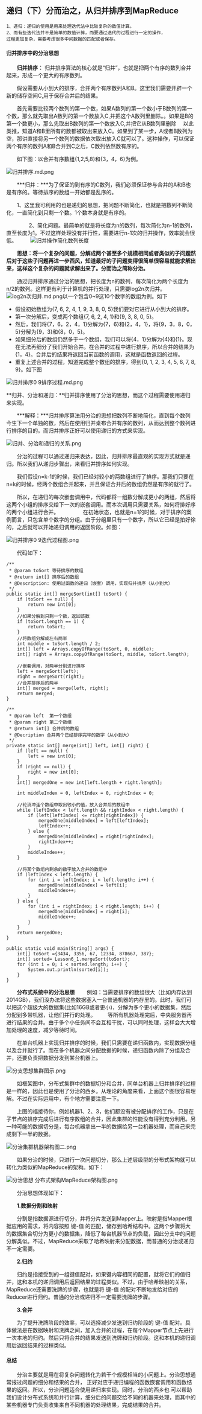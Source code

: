 ## 递归（下）分而治之，从归并排序到MapReduce

	1、递归：递归的使用是用来处理迭代法中比较复杂的数值计算。
	2、而有些迭代法并不是简单的数值计算，而要通过迭代的过程进行一定的操作，
	过程更加复杂，需要考虑很多中间数据的匹配或者保存。



#### 归并排序中的分治思想

　　**归并排序：** 归并排序算法的核心就是“归并”，也就是把两个有序的数列合并起来，形成一个更大的有序数列。

　　假设需要从小到大的排序，合并两个有序数列A和B。这里我们需要开辟一个新的储存空间C,用于保存合并后的结果。

　　首先需要比较两个数列的第一个数，如果A数列的第一个数小于B数列的第一个数，那么就先取出A数列的第一个数放入C,并把这个A数列里删除。。如果是B的第一个数更小，那么先取出B数列的第一个数放入C,并把它从B数列里删除
　以此类推，知道A和B里所有的数都被取出来放入C。如果到了某一步，A或者B数列为空，那讲直接将另一个数列的数据依次取出放入C就可以了。这种操作，可以保证两个有序的数列A和B合并到C之后，C数列依然数有序的。
 
　　如下图：以合并有序数组{1,2,5,8}和{3，4，6}为例。

![归并排序.md.png](https://github.com/huangruqi88/MathLearningSample/blob/master/pictures/%E5%88%86%E8%80%8C%E6%B2%BB%E4%B9%8B%20-%20%E5%BD%92%E5%B9%B6%E6%8E%92%E5%BA%8F.png)


　　***归并：***为了保证的到有序的C数列，我们必须保证参与合并的A和B也是有序的。等待排序的数组一开始都是乱序的。


　　1、这里我可利用的也是递归的思想，把问题不断简化，也就是把数列不断简化，一直简化到只剩一个数。1个数本身就是有序的。

　　
　　2、简化问题。最简单的就是将长度为n的数列，每次简化为n-1的数列，直至长度为1。不过这样处理没有并行性，需要进行n-1次的归并操作，效率就会很低。
　　
![归并操作简化数列长度](https://github.com/huangruqi88/MathLearningSample/blob/master/pictures/%E5%BD%92%E5%B9%B6%E6%93%8D%E4%BD%9C%E7%AE%80%E5%8C%96%E6%95%B0%E5%88%97%E9%95%BF%E5%BA%A6.png)

　　**思想：将一个复杂的问题，分解成两个甚至多个规模相同或者类似的子问题然后对于这些子问题再进一步西风，知道最好的子问题变得很简单很容易就能求解出来，这样这个复杂的问题就求解出来了。分而治之简称分治。**

　　通过归并排序通过分治的思想，把长度为n的数列，每次简化为两个长度为n/2的数列。这样更有利于计算机的并行处理，只需要log2n次归并。
![log2n次归并.md.png](https://github.com/huangruqi88/MathLearningSample/blob/master/pictures/log2n.png)以一个包含0~9这10个数字的数组为例。如下

* 假设初始数组为{7, 6, 2, 4, 1, 9, 3, 8, 0, 5}我们要对它进行从小到大的排序。
* 第一次分解后，变成两个数组{7, 6, 2, 4, 1}和{9, 3, 8, 0, 5}。
* 然后，我们将{7，6，2，4，1}分解为{7，6}和{2，4，1}，将{9，3，8，0，5}分解为{9，3}和{8，0，5}。
* 如果细分后的数组仍然多于一个数组，我们可以将{4，1}分解为{4}和{1}。现在无法再细分了我们开始合并。在合并的过程中进行排序，所以合并的结果为{1，4}。合并后的结果将返回当前函数的调用，这就是函数返回的过程。
* 重复上述合并的过程，知道完成整个数组的排序，得到{0, 1, 2, 3, 4, 5, 6, 7, 8, 9}。如下图

![归并排序0 9排序过程.md.png](https://github.com/huangruqi88/MathLearningSample/blob/master/pictures/%E5%BD%92%E5%B9%B6%E6%8E%92%E5%BA%8F0-9%E6%8E%92%E5%BA%8F%E8%BF%87%E7%A8%8B.png)

**归并、分治和递归：**归并排序使用了分治的思想，而这个过程需要使用递归来实现。

　　***解释：***归并排序算法用分治的思想把数列不断地简化，直到每个数列今生下一个单独的数，然后在使用归并桌布合并有序的数列，从而达到整个数列进行排序的目的。而归并排序正好可以使用递归的方式来实现。

![归并、分治和递归的关系.png](https://github.com/huangruqi88/MathLearningSample/blob/master/pictures/%E5%BD%92%E5%B9%B6%E3%80%81%E5%88%86%E6%B2%BB%E5%92%8C%E9%80%92%E5%BD%92%E7%9A%84%E5%85%B3%E7%B3%BB.png)

　　分治的过程可以通过递归来表达，因此，归并排序最直观的实现方式就是递归。所以我们从递归步骤出，来看归并排序如何实现。

　　我们假设n=k-1的时候，我们已经对较小的两数组进行了排序。那我们只要在n=k的时候，经两个数组合并起来，并且保证合并后的数组仍然是有序的就行了。

　　所以，在递归的每次嵌套调用中，代码都将一组数分解成更小的两组，然后将这两个小组的排序交给下一次的嵌套调用。而本次调用只需要关系，如何将排好序的两个小组进行合并。
　　
　　在初始状态，也就是n=1的时候，对于排序的案例而言，只包含单个数字的分组。由于分组里只有一个数字，所以它已经是拍好徐的，之后就可以开始递归调用的返回阶段。如图：


![归并排序0 9迭代过程图.png](https://github.com/huangruqi88/MathLearningSample/blob/master/pictures/%E5%BD%92%E5%B9%B6%E6%8E%92%E5%BA%8F0-9%E8%BF%AD%E4%BB%A3%E8%BF%87%E7%A8%8B%E5%9B%BE.png)

　　代码如下：
	
    /**
     * @param toSort 等待排序的数组
     * @return int[] 排序后的数组
     * @Description: 使用过函数的递归（嵌套）调用，实现归并排序（从小到大）
     */
    public static int[] mergeSort(int[] toSort) {
        if (toSort == null) {
            return new int[0];
        }
        //如果分解到只剩一个数，返回该数
        if (toSort.length == 1) {
            return toSort;
        }
        //将数组分解成左右两半
        int middle = toSort.length / 2;
        int[] left = Arrays.copyOfRange(toSort, 0, middle);
        int[] right = Arrays.copyOfRange(toSort, middle, toSort.length);

        //嵌套调用，对两半分别进行排序
        left = mergeSort(left);
        right = mergeSort(right);
        //合并排序后的两半
        int[] merged = merge(left, right);
        return merged;
    }

    /**
     * @param left  第一个数组
     * @param right 第二个数组
     * @return int[] 合并后的数组
     * @Decription 合并两个已经排序完毕的数字（从小到大）
     */
    private static int[] merge(int[] left, int[] right) {
        if (left == null) {
            left = new int[0];
        }
        if (right == null) {
            right = new int[0];
        }
        int[] mergedOne = new int[left.length + right.length];

        int middleIndex = 0, leftIndex = 0, rightIndex = 0;

        //轮流冲连个数组中取出较小的值，放入合并后的数组中
        while (leftIndex < left.length && rightIndex < right.length) {
            if (left[leftIndex] <= right[rightIndex]) {
                mergedOne[middleIndex] = left[leftIndex];
                leftIndex++;
            } else {
                mergedOne[middleIndex] = right[rightIndex];
                rightIndex++;
            }
            middleIndex++;
        }

        //将某个数组内剩余的数字放入合并的数组中
        if (leftIndex < left.length) {
            for (int i = leftIndex; i < left.length; i++) {
                mergedOne[middleIndex] = left[i];
                middleIndex++;
            }
        } else {
            for (int i = rightIndex; i < right.length; i++) {
                mergedOne[middleIndex] = right[i];
                middleIndex++;
            }
        }
        return mergedOne;
    }

	public static void main(String[] args) {
        int[] toSort ={3434, 3356, 67, 12334, 878667, 387};
        int[] sorted= Lesson6_1.mergeSort(toSort);
        for (int i = 0; i < sorted.length; i++) {
            System.out.println(sorted[i]);
        }
    }



　　**分布式系统中的分治思想**
　　例如：当需要排序的数组很大（比如内存达到2014GB），我们没办法将这些数据塞入一台普通机器的内存里的。此时，我们可以把这个超级大的数据集(比如16GB或者更小)，分解为多个更小的数据集，然后分配到多带机器，让他们并行的处理。
　　等所有机器处理完后，中央服务器再进行结果的合并。由于多个小任务间不会互相干扰，可以同时处理，这样会大大增加处理的速度，减少等待时间。

　　在单台机器上实现归并排序的时候，我们只需要在递归函数内，实现数据分组以及合并就行了。而在多个机器之间分配数据的时候，递归函数内除了分组及合并，还要负责把数据分发到某台机器上。

![分支思想集群图示.png](https://github.com/huangruqi88/MathLearningSample/blob/master/pictures/%E5%88%86%E6%94%AF%E6%80%9D%E6%83%B3%E9%9B%86%E7%BE%A4%E5%9B%BE%E7%A4%BA.png)

　　如框架图中，分布式集群中的数据切分和合并，同单台机器上归并排序的过程是一样的，因此也是使用了分治的西乡。从理论的角度来看，上面这个图很容易理解。不过在实际运用中，有个地方需要注意一下。

　　上图的福接待你，例如机器1、2、3，他们都没有被分配排序的工作，只是在子节点的排序完成后进行有序数组的合并，因此集群的性能没有得到充分利用。另一种可能的数据切分是，每台机器拿出一半的数据给另一台机器处理，而自己来完成剩下一半的数据。

![分治集群机器架构图二.png](https://github.com/huangruqi88/MathLearningSample/blob/master/pictures/%E5%88%86%E6%B2%BB%E9%9B%86%E7%BE%A4%E6%9C%BA%E5%99%A8%E6%9E%B6%E6%9E%84%E5%9B%BE%E4%BA%8C.png)

　　如果分治的时候，只进行一次问题切分，那么上述层级型的分布式架构就可以转化为类似的MapReduce的架构。如下：

![分治思想 分布式架构MapReduce架构图.png](https://github.com/huangruqi88/MathLearningSample/blob/master/pictures/%E5%88%86%E6%B2%BB%E6%80%9D%E6%83%B3-%E5%88%86%E5%B8%83%E5%BC%8F%E6%9E%B6%E6%9E%84MapReduce%E6%9E%B6%E6%9E%84%E5%9B%BE.png)

　　分治思想体现如下：

　　**1.数据分割和映射**

　　分割是指数据源进行切分，并将分片发送到Mapper上。映射是指Mapper根据应用的需求，将内容按照 键-值 的匹配，储存到哈希结构中。这两个步骤将大的数据集合切分为更小的数据集，降低了每台机器节点的负载，因此分支中的问题分解类似。不过，MapReduce采取了哈希映射来分配数据，而普通的分治或递归不一定需要。 

　　**2.归约**

　　归约是指接受到的一组键值配对，如果键内容相同的配置，就将它们的值归并，这和本机的递归调用后返回结果的过程类似。不过，由于哈希映射的关系，MapReduce还需要洗牌的步骤，也就是将 键-值 的配对不断地发给对应的Reducer进行归约。普通的分治或递归不一定需要洗牌的步骤。

　　**3.合并**

　　为了提升洗牌阶段的效率，可以选择减少发送到归约阶段的  键-值 配对。具体做法是在数据映射和洗牌之间，加入合并的过程，在每个Mapper节点上先进行一次本地的归约。然后只将合并的结果发送到洗牌和归约阶段。这和本机的递归调用后返回结果的过程类似。

#### 总结

　　分治主要就是用在将复杂问题转化为若干个规模相当的小问题上。分治思想通常报过问题的细分和结果的合并，
正好对应于递归编程的函数嵌套调用和函数结果的返回。所以，分治问题适合使用递归来实现。同时，分治的西乡也
可以帮助我们设计分布式系统和并行计算，细分后的问题交给不同的机器来处理，而其中的某些机器专门负责收集来自不同机器的处理结果，完成结果的合并。










